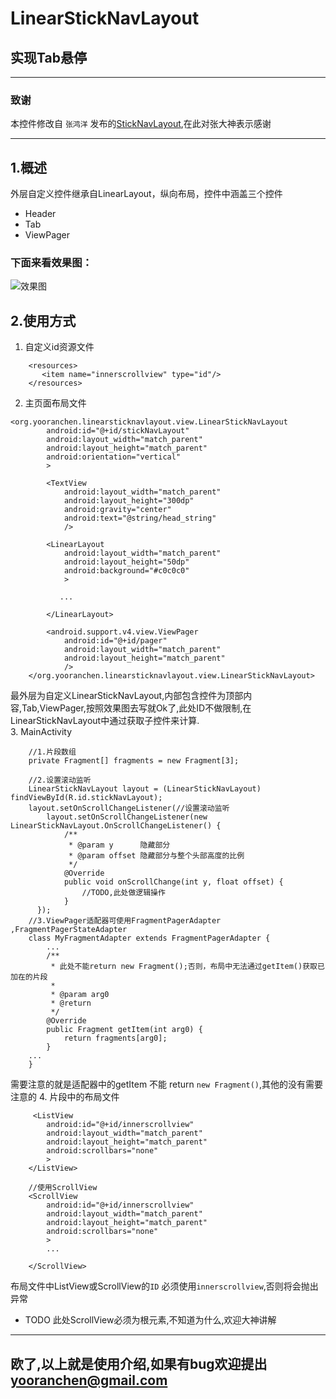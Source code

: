#	LinearStickNavLayout
##	实现Tab悬停
***
###	致谢
本控件修改自 `张鸿洋` 发布的[StickNavLayout](http://blog.csdn.net/lmj623565791/article/details/43649913),在此对张大神表示感谢
***
##	1.概述
外层自定义控件继承自LinearLayout，纵向布局，控件中涵盖三个控件
* 	Header
*	Tab
*	ViewPager

###	下面来看效果图：

![效果图](http://yooranchen.qiniudn.com/sticknavlayout.gif)
##	2.使用方式
1.	自定义id资源文件
````
	<resources>
 	   <item name="innerscrollview" type="id"/>
	</resources>
````
2.	主页面布局文件
````
<org.yooranchen.linearsticknavlayout.view.LinearStickNavLayout
        android:id="@+id/stickNavLayout"
        android:layout_width="match_parent"
        android:layout_height="match_parent"
        android:orientation="vertical"
        >

        <TextView
            android:layout_width="match_parent"
            android:layout_height="300dp"
            android:gravity="center"
            android:text="@string/head_string"
            />

        <LinearLayout
            android:layout_width="match_parent"
            android:layout_height="50dp"
            android:background="#c0c0c0"
            >

           ...

        </LinearLayout>
		
        <android.support.v4.view.ViewPager
            android:id="@+id/pager"
            android:layout_width="match_parent"
            android:layout_height="match_parent"
            />
    </org.yooranchen.linearsticknavlayout.view.LinearStickNavLayout>
````
最外层为自定义LinearStickNavLayout,内部包含控件为顶部内容,Tab,ViewPager,按照效果图去写就Ok了,此处ID不做限制,在LinearStickNavLayout中通过获取子控件来计算.	
3.	MainActivity
````
	//1.片段数组
    private Fragment[] fragments = new Fragment[3];

	//2.设置滚动监听
	LinearStickNavLayout layout = (LinearStickNavLayout) findViewById(R.id.stickNavLayout);
    layout.setOnScrollChangeListener(//设置滚动监听
        layout.setOnScrollChangeListener(new LinearStickNavLayout.OnScrollChangeListener() {
            /**
             * @param y      隐藏部分
             * @param offset 隐藏部分与整个头部高度的比例
             */
            @Override
            public void onScrollChange(int y, float offset) {
				//TODO,此处做逻辑操作
            }
      });
	//3.ViewPager适配器可使用FragmentPagerAdapter ,FragmentPagerStateAdapter 
	class MyFragmentAdapter extends FragmentPagerAdapter {
        ...
        /**
         * 此处不能return new Fragment();否则，布局中无法通过getItem()获取已加在的片段
         *
         * @param arg0
         * @return
         */
        @Override
        public Fragment getItem(int arg0) {
            return fragments[arg0];
        }
	...
    }
````

需要注意的就是适配器中的getItem 不能 return `new Fragment()`,其他的没有需要注意的
4.	 片段中的布局文件
````
	 <ListView
        android:id="@+id/innerscrollview"
        android:layout_width="match_parent"
        android:layout_height="match_parent"
        android:scrollbars="none"
        >
    </ListView>
	
	//使用ScrollView
	<ScrollView
        android:id="@+id/innerscrollview"
        android:layout_width="match_parent"
        android:layout_height="match_parent"
        android:scrollbars="none"
        >
		...
    
	</ScrollView>
````

布局文件中ListView或ScrollView的`ID` 必须使用`innerscrollview`,否则将会抛出异常

*	TODO 此处ScrollView必须为根元素,不知道为什么,欢迎大神讲解
***

##	欧了,以上就是使用介绍,如果有bug欢迎提出 <yooranchen@gmail.com>